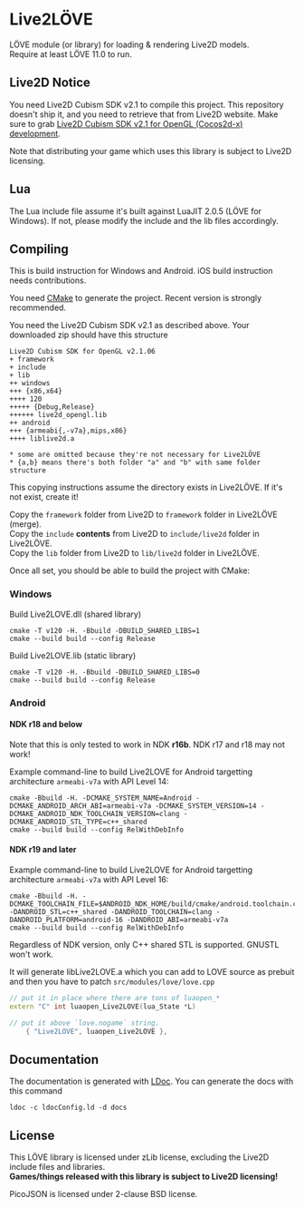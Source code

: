 Live2LÖVE
=========

LÖVE module (or library) for loading & rendering Live2D models.  
Require at least LÖVE 11.0 to run.

Live2D Notice
-------------

You need Live2D Cubism SDK v2.1 to compile this project. This repository doesn't ship it, and you need to retrieve that from Live2D website. Make sure to grab 
[Live2D Cubism SDK v2.1 for OpenGL (Cocos2d-x) development](http://sites.cybernoids.jp/cubism-sdk2/opengl2-1).

Note that distributing your game which uses this library is subject to Live2D licensing.

Lua
---

The Lua include file assume it's built against LuaJIT 2.0.5 (LÖVE for Windows). If not, please modify the include and the lib files accordingly.

Compiling
---------

This is build instruction for Windows and Android. iOS build instruction needs contributions.

You need [CMake](https://cmake.org/) to generate the project. Recent version is strongly recommended.

You need the Live2D Cubism SDK v2.1 as described above. Your downloaded zip should have this structure

```
Live2D Cubism SDK for OpenGL v2.1.06
+ framework
+ include
+ lib
++ windows
+++ {x86,x64}
++++ 120
+++++ {Debug,Release}
++++++ live2d_opengl.lib
++ android
+++ {armeabi{,-v7a},mips,x86}
++++ liblive2d.a

* some are omitted because they're not necessary for Live2LÖVE
* {a,b} means there's both folder "a" and "b" with same folder structure
```

This copying instructions assume the directory exists in Live2LÖVE. If it's not exist, create it!

Copy the `framework` folder from Live2D to `framework` folder in Live2LÖVE (merge).  
Copy the `include` **contents** from Live2D to `include/live2d` folder in Live2LÖVE.  
Copy the `lib` folder from Live2D to `lib/live2d` folder in Live2LÖVE.  

Once all set, you should be able to build the project with CMake:

### Windows

Build Live2LOVE.dll (shared library)

```
cmake -T v120 -H. -Bbuild -DBUILD_SHARED_LIBS=1
cmake --build build --config Release
```

Build Live2LOVE.lib (static library)

```
cmake -T v120 -H. -Bbuild -DBUILD_SHARED_LIBS=0
cmake --build build --config Release
```

### Android

#### NDK r18 and below

Note that this is only tested to work in NDK **r16b**. NDK r17 and r18 may not work!

Example command-line to build Live2LOVE for Android targetting architecture `armeabi-v7a` with API Level 14:

```
cmake -Bbuild -H. -DCMAKE_SYSTEM_NAME=Android -DCMAKE_ANDROID_ARCH_ABI=armeabi-v7a -DCMAKE_SYSTEM_VERSION=14 -DCMAKE_ANDROID_NDK_TOOLCHAIN_VERSION=clang -DCMAKE_ANDROID_STL_TYPE=c++_shared
cmake --build build --config RelWithDebInfo
```

#### NDK r19 and later

Example command-line to build Live2LOVE for Android targetting architecture `armeabi-v7a` with API Level 16:

```
cmake -Bbuild -H. -DCMAKE_TOOLCHAIN_FILE=$ANDROID_NDK_HOME/build/cmake/android.toolchain.cmake -DANDROID_STL=c++_shared -DANDROID_TOOLCHAIN=clang -DANDROID_PLATFORM=android-16 -DANDROID_ABI=armeabi-v7a
cmake --build build --config RelWithDebInfo
```

Regardless of NDK version, only C++ shared STL is supported. GNUSTL won't work.

It will generate libLive2LOVE.a which you can add to LOVE source as prebuit and then you have to patch `src/modules/love/love.cpp`

```cpp
// put it in place where there are tons of luaopen_*
extern "C" int luaopen_Live2LOVE(lua_State *L)

// put it above `love.nogame` string.
	{ "Live2LOVE", luaopen_Live2LOVE },
```

Documentation
-------------

The documentation is generated with [LDoc](https://github.com/stevedonovan/LDoc). You can generate the docs with this command

```
ldoc -c ldocConfig.ld -d docs
```

License
-------

This LÖVE library is licensed under zLib license, excluding the Live2D include files and libraries.  
**Games/things released with this library is subject to Live2D licensing!**

PicoJSON is licensed under 2-clause BSD license.

